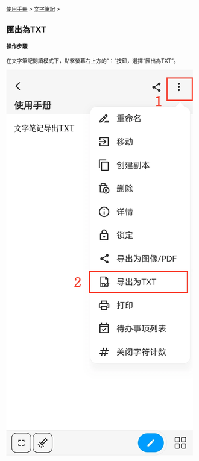 [使用手冊](/dragonnest/drawnote/manual/zh) > [文字筆記](/dragonnest/drawnote/manual/zh/text_note) >

匯出為TXT
---
#### 操作步驟

在文字筆記閱讀模式下，點擊螢幕右上方的“⋮”按鈕，選擇“匯出為TXT”。

![](imgs/export_as_txt.png)